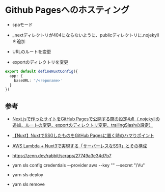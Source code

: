 # Github Pagesへのホスティング

- spaモード 

- _nextディレクトリが404にならないように、publicディレクトリに.nojekyllを追加
- URLのルートを変更
- exportのディレクトリを変更


```typescript
export default defineNuxtConfig({
  app: {
    baseURL: '/<reponame>'
  }
})
```

## 参考
- [Next.jsで作ったサイトをGitHub Pagesで公開する際の設定4点（.nojekyllの追加、ルートの変更、exportのディレクトリ変更、trailingSlashの設定）](https://blog.kimizuka.org/entry/2021/02/06/105656)
- [【Nuxt】NuxtでSSGしたものをGitHub Pagesに置く時のハマりポイント](https://zenn.dev/rhttbkr/scraps/5130f9664a4ba1)

- [AWS Lambda + Nuxt3で実現する「サーバーレスなSSR」とその構成](https://serverless.co.jp/blog/512/)
- https://zenn.dev/rabbit/scraps/27749a3e34d7b7
- yarn sls config credentials --provider aws --key "" --secret "/Vu"
- yarn sls deploy
- yarn sls remove

